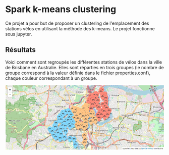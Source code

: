 #  Spark k-means clustering

Ce projet a pour but de proposer un clustering de l'emplacement des stations vélos en utilisant la méthode des k-means.
Le projet fonctionne sous jupyter.

## Résultats
Voici comment sont regroupés les différentes stations de vélos dans la ville de Brisbane en Australie. Elles sont réparties en trois groupes (le nombre de groupe correspond à la valeur définie dans le fichier properties.conf), chaque couleur correspondant à un groupe.

![Carte des clusters](./results/map.png)

